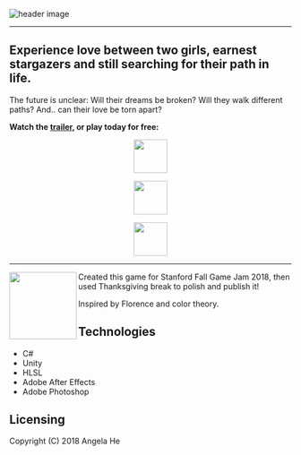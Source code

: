 ![header image](https://img.itch.zone/aW1nLzE1MjE0MzgucG5n/original/FGpGqx.png)
***
## Experience love between two girls, earnest stargazers and still searching for their path in life. 

The future is unclear: Will their dreams be broken? Will they walk different paths? And.. can their love be torn apart?

**Watch the [trailer](https://youtu.be/KuB1i-hHk8w), or play today for free:**


<a href="https://zephyo.itch.io/theres-this-girl" target="_blank">
  <p align="center"><img src="https://zephyo.github.io/img/messenger.png" 
height="60" /></p></a>
<a href="https://play.google.com/store/apps/details?id=com.AngelaHe.TheresThisGirl" target="_blank">
  <p align="center">
    <img src="https://upload.wikimedia.org/wikipedia/commons/thumb/c/cd/Get_it_on_Google_play.svg/1000px-Get_it_on_Google_play.svg.png" 
height = "60" /></p></a>
  <a href="https://itunes.apple.com/us/app/theres-this-girl/id1444002032" target="_blank">
  <p align="center"><img src="https://devimages-cdn.apple.com/app-store/marketing/guidelines/images/badge-download-on-the-app-store.svg" 
height="60" /></p></a>

***
<img align="left" height="120" src="https://img.itch.zone/aW1nLzE2NTM4MDAuZ2lm/original/XJ2zeo.gif" 
/> Created this game for Stanford Fall Game Jam 2018, then used Thanksgiving break to polish and publish it!


Inspired by Florence and color theory.



Technologies
------
* C#
* Unity
* HLSL
* Adobe After Effects
* Adobe Photoshop

Licensing
------
Copyright (C) 2018 Angela He
